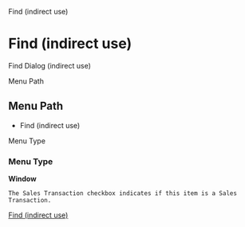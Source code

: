 
Find (indirect use)
# Find (indirect use)


Find Dialog (indirect use)

Menu Path
## Menu Path



- Find (indirect use)

Menu Type
### Menu Type

**Window**

```
The Sales Transaction checkbox indicates if this item is a Sales Transaction.
```

[Find (indirect use)](../../functional-guide/window/window-find-indirect-use.md)